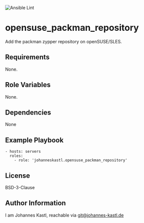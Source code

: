 ![Ansible Lint](https://github.com/johanneskastl/ansible-role-opensuse_packman_repository/workflows/Ansible%20Lint/badge.svg)

opensuse_packman_repository
=========

Add the packman zypper repository on openSUSE/SLES.

Requirements
------------

None.

Role Variables
--------------

None.

Dependencies
------------

None

Example Playbook
----------------

    - hosts: servers
      roles:
        - role: 'johanneskastl.opensuse_packman_repository'

License
-------

BSD-3-Clause

Author Information
------------------

I am Johannes Kastl, reachable via git@johannes-kastl.de
